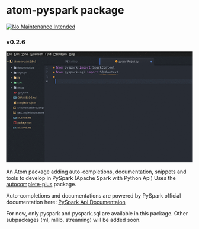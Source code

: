 # atom-pyspark package

 [![No Maintenance Intended](http://unmaintained.tech/badge.svg)](http://unmaintained.tech/)

### v0.2.6

![A screenshot of your package](https://raw.githubusercontent.com/Gmousse/atom-pyspark/master/anim.gif)

An Atom package adding auto-completions, documentation, snippets and tools to develop in PySpark (Apache Spark with Python Api)
Uses the
[autocomplete-plus](https://github.com/atom-community/autocomplete-plus) package.

Auto-completions and documentations are powered by PySpark official documentation here:
[PySpark Api Documentaion](http://spark.apache.org/docs/latest/api/python/)

For now, only pyspark and pyspark.sql are available in this package. Other subpackages (ml, mllib, streaming) will be added soon.
